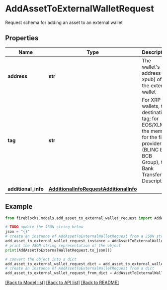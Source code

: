 # AddAssetToExternalWalletRequest

Request schema for adding an asset to an external wallet

## Properties

Name | Type | Description | Notes
------------ | ------------- | ------------- | -------------
**address** | **str** | The wallet&#39;s address (or xpub) of the external wallet | 
**tag** | **str** | For XRP wallets, the destination tag; for EOS/XLM, the memo; for the fiat providers (BLINC by BCB Group), the Bank Transfer Description | [optional] 
**additional_info** | [**AdditionalInfoRequestAdditionalInfo**](AdditionalInfoRequestAdditionalInfo.md) |  | 

## Example

```python
from fireblocks.models.add_asset_to_external_wallet_request import AddAssetToExternalWalletRequest

# TODO update the JSON string below
json = "{}"
# create an instance of AddAssetToExternalWalletRequest from a JSON string
add_asset_to_external_wallet_request_instance = AddAssetToExternalWalletRequest.from_json(json)
# print the JSON string representation of the object
print(AddAssetToExternalWalletRequest.to_json())

# convert the object into a dict
add_asset_to_external_wallet_request_dict = add_asset_to_external_wallet_request_instance.to_dict()
# create an instance of AddAssetToExternalWalletRequest from a dict
add_asset_to_external_wallet_request_from_dict = AddAssetToExternalWalletRequest.from_dict(add_asset_to_external_wallet_request_dict)
```
[[Back to Model list]](../README.md#documentation-for-models) [[Back to API list]](../README.md#documentation-for-api-endpoints) [[Back to README]](../README.md)


